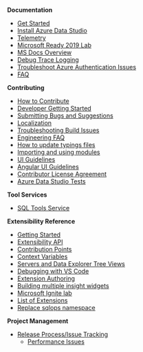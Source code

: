 **Documentation**
* [Get Started](https://aka.ms/get-started-sqlopsstudio)
* [Install Azure Data Studio](https://aka.ms/sqlopsstudio)
* [Telemetry](Telemetry)
* [Microsoft Ready 2019 Lab](Microsoft-Ready-2019-lab)
* [MS Docs Overview](https://aka.ms/sqlopsstudio-docs)
* [Debug Trace Logging](Debug-Trace-Logging)
* [Troubleshoot Azure Authentication Issues](Troubleshoot-Azure-Authentication-Issues)
* [FAQ](https://docs.microsoft.com/sql/sql-operations-studio/faq)

**Contributing**
* [How to Contribute](How-to-Contribute)
* [Developer Getting Started](Developer-Getting-Started-Guide)
* [Submitting Bugs and Suggestions](Submitting-Bugs-and-Suggestions)
* [Localization](https://github.com/Microsoft/Localization/wiki/SQL-Operations-Studio)
* [Troubleshooting Build Issues](Troubleshooting-Build-Issues)
* [Engineering FAQ](Engineering-FAQ)
* [How to update typings files](How-to-update-typings-files)
* [Importing and using modules](Importing-and-using-modules)
* [UI Guidelines](UI-guidelines)
* [Angular UI Guidelines](Angular-UI-Guidelines)
* [Contributor License Agreement](Contributor-License-Agreement)
* [Azure Data Studio Tests](https://github.com/Microsoft/azuredatastudio/blob/main/test/README.md)

**Tool Services**
* [SQL Tools Service](https://github.com/microsoft/azuredatastudio/wiki/SQL-Tools-Service)

**Extensibility Reference**
* [Getting Started](Getting-started-with-Extensibility)
* [Extensibility API](Extensibility-API)
* [Contribution Points](Contribution-points)
* [Context Variables](Context-Variables)
* [Servers and Data Explorer Tree Views](Servers-and-Data-Explorer-Tree-Views)
* [Debugging with VS Code](Debugging-an-Extension-with-VS-Code)
* [Extension Authoring](Extension-Authoring)
* [Building multiple insight widgets](Building-multiple-insight-widgets)
* [Microsoft Ignite lab](Microsoft-Ignite-lab)
* [List of Extensions](List-of-Extensions)
* [Replace sqlops namespace](Replace-sqlops-namespace-with-azdata-namespace)

**Project Management**
* [Release Process/Issue Tracking](Release-Process-and-Issue-Tracking)
  * [Performance Issues](Performance-Issues)